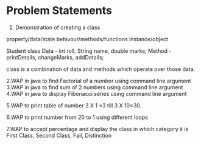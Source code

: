 
# Problem Statements

1. Demonstration of creating a class

property/data/state
behivour/methods/functions
instance/object


Student class
Data - int roll, String name, double marks;
Method - printDetails, changeMarks, addDetails;

class is a combination of data and methods which operate over those data.


2.WAP in java to find Factorial of a number using command line argument
3.WAP in java to find sum of 2 numbers using command line argument
4.WAP in java to display Fibonacci series using command line argument

5.WAP to print table of number 3 X 1 =3 till 3 X 10=30.

6.WAP to print number from 20 to 1 using different loops

7.WAP to accept percentage and display the class in which category it is First Class, Second Class, Fail, Distinction

